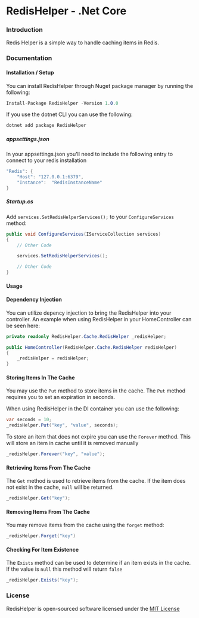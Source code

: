 # RedisHelper - .Net Core

### Introduction

Redis Helper is a simple way to handle caching items in Redis.


### Documentation

#### Installation / Setup

You can install RedisHelper through Nuget package manager by running the following:

```csharp
Install-Package RedisHelper -Version 1.0.0
```

If you use the dotnet CLI you can use the following:

```csharp
dotnet add package RedisHelper
```

##### appsettings.json

In your appsettings.json you'll need to include the following entry to connect to your redis installation

```csharp
"Redis": {
    "Host": "127.0.0.1:6379",
    "Instance":  "RedisInstanceName" 
}
```

##### Startup.cs

Add `services.SetRedisHelperServices();` to your `ConfigureServices` method:

```csharp
public void ConfigureServices(IServiceCollection services)
{
    // Other Code

    services.SetRedisHelperServices();

    // Other Code
}
```

#### Usage

#### Dependency Injection

You can utilize depency injection to bring the RedisHelper into your controller.  An example when using RedisHelper in your HomeController can be seen here:

```csharp
private readonly RedisHelper.Cache.RedisHelper _redisHelper;

public HomeController(RedisHelper.Cache.RedisHelper redisHelper)
{
    _redisHelper = redisHelper;
}
```

#### Storing Items In The Cache

You may use the `Put` method to store items in the cache.  The `Put` method requires you to set an expiration in seconds.

When using RedisHelper in the DI container you can use the following:

```csharp
var seconds = 10;
_redisHelper.Put("key", "value", seconds);
```

To store an item that does not expire you can use the `Forever` method.  This will store an item in cache until it is removed manually

```csharp
_redisHelper.Forever("key", "value");
```

#### Retrieving Items From The Cache

The `Get` method is used to retrieve items from the cache.  If the item does not exist in the cache, `null` will be returned.

```csharp
_redisHelper.Get("key");
```

#### Removing Items From The Cache

You may remove items from the cache using the `forget` method:

```csharp
_redisHelper.Forget("key")
```

#### Checking For Item Existence

The `Exists` method can be used to determine if an item exists in the cache.  If the value is `null` this method will return `false`

```csharp
_redisHelper.Exists("key");
```

### License

RedisHelper is open-sourced software licensed under the [MIT License](https://opensource.org/licenses/MIT)